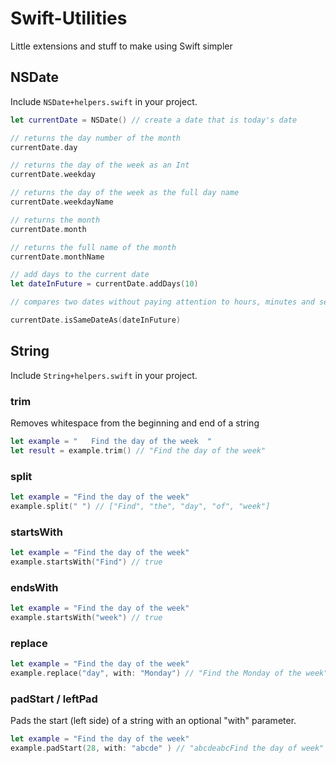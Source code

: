 # Swift-Utilities
Little extensions and stuff to make using Swift simpler

## NSDate 
Include `NSDate+helpers.swift` in your project.

```Swift
let currentDate = NSDate() // create a date that is today's date

// returns the day number of the month
currentDate.day 

// returns the day of the week as an Int
currentDate.weekday 

// returns the day of the week as the full day name
currentDate.weekdayName 

// returns the month
currentDate.month 

// returns the full name of the month
currentDate.monthName

// add days to the current date
let dateInFuture = currentDate.addDays(10)

// compares two dates without paying attention to hours, minutes and seconds

currentDate.isSameDateAs(dateInFuture)
```

## String

Include `String+helpers.swift` in your project.

### trim
Removes whitespace from the beginning and end of a string
```Swift
let example = "   Find the day of the week  "
let result = example.trim() // "Find the day of the week"
````

### split

```Swift
let example = "Find the day of the week"
example.split(" ") // ["Find", "the", "day", "of", "week"]
````

### startsWith

```Swift
let example = "Find the day of the week"
example.startsWith("Find") // true
```

### endsWith

```Swift
let example = "Find the day of the week"
example.startsWith("week") // true
```

### replace

```Swift
let example = "Find the day of the week"
example.replace("day", with: "Monday") // "Find the Monday of the week"
```

### padStart / leftPad

Pads the start (left side) of a string with an optional "with" parameter.

```Swift
let example = "Find the day of the week"
example.padStart(28, with: "abcde" ) // "abcdeabcFind the day of week"
```